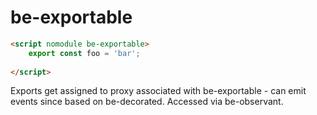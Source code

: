 # be-exportable

```html
<script nomodule be-exportable>
    export const foo = 'bar';
    
</script>
```

Exports get assigned to proxy associated with be-exportable - can emit events since based on be-decorated.  Accessed via be-observant.
